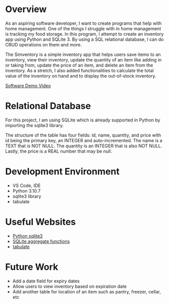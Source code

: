 # Overview

As an aspiring software developer, I want to create programs that help with home management. One of the things I struggle with in home management is tracking my food storage. In this program, I attempt to create an inventory app using Python and SQLite 3. By using a SQL relational database, I can do CRUD operations on them and more. 

The Simventory is a simple inventory app that helps users save items to an inventory, view their inventory, update the quantity of an item like adding in or taking from, update the price of an item, and delete an item from the inventory. As a stretch, I also added functionalities to calculate the total value of the inventory on hand and to display the out-of-stock inventory.

[Software Demo Video](https://youtu.be/4bVnX_hqzgw)

# Relational Database

For this project, I am using SQLite which is already supported in Python by importing the sqlite3 library.

The structure of the table has four fields: id, name, quantity, and price with id being the primary key, an INTEGER and auto-incremented. The name is a TEXT that is NOT NULL. The quantity is an INTEGER that is also NOT NULL. Lastly, the price is a REAL number that may be null.

# Development Environment

- VS Code, IDE
- Python 3.10.7
- sqlite3 library
- tabulate

# Useful Websites

- [Python sqlite3](https://docs.python.org/3.8/library/sqlite3.html)
- [SQLite aggregate functions](https://www.sqlitetutorial.net/sqlite-aggregate-functions/)
- [tabulate](https://pypi.org/project/tabulate/)

# Future Work

- Add a date field for expiry dates
- Allow users to view inventory based on expiration date
- Add another table for location of an item such as pantry, freezer, cellar, etc
